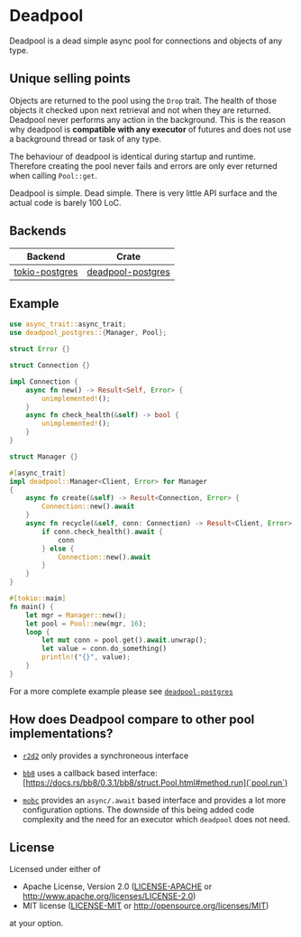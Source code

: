 # Deadpool

Deadpool is a dead simple async pool for connections and objects
of any type.

## Unique selling points

Objects are returned to the pool using the `Drop` trait. The health of
those objects it checked upon next retrieval and not when they are
returned. Deadpool never performs any action in the background. This
is the reason why deadpool is **compatible with any executor** of
futures and does not use a background thread or task of any type.

The behaviour of deadpool is identical during startup and runtime. Therefore
creating the pool never fails and errors are only ever returned when calling
`Pool::get`.

Deadpool is simple. Dead simple. There is very little API surface and the
actual code is barely 100 LoC.

## Backends

Backend                                                     | Crate
----------------------------------------------------------- | -----
[tokio-postgres](https://crates.io/crates/tokio-postrges)   | [deadpool-postgres](https://crates.io/crates/deadpool-postgres)

## Example

```rust
use async_trait::async_trait;
use deadpool_postgres::{Manager, Pool};

struct Error {}

struct Connection {}

impl Connection {
    async fn new() -> Result<Self, Error> {
        unimplemented!();
    }
    async fn check_health(&self) -> bool {
        unimplemented!();
    }
}

struct Manager {}

#[async_trait]
impl deadpool::Manager<Client, Error> for Manager
{
    async fn create(&self) -> Result<Connection, Error> {
        Connection::new().await
    }
    async fn recycle(&self, conn: Connection) -> Result<Client, Error> {
        if conn.check_health().await {
            conn
        } else {
            Connection::new().await
        }
    }
}

#[tokio::main]
fn main() {
    let mgr = Manager::new();
    let pool = Pool::new(mgr, 16);
    loop {
        let mut conn = pool.get().await.unwrap();
        let value = conn.do_something()
        println!("{}", value);
    }
}
```

For a more complete example please see
[`deadpool-postgres`](https://crates.io/crates/deadpool-postgres)

## How does Deadpool compare to other pool implementations?

- [`r2d2`](https://crates.io/crates/r2d2) only provides a synchroneous interface

- [`bb8`](https://crates.io/crates/bb8) uses a callback based interface:
  [https://docs.rs/bb8/0.3.1/bb8/struct.Pool.html#method.run](`pool.run`)

- [`mobc`](https://crates.io/crates/mobc) provides an `async/.await` based
  interface and provides a lot more configuration options. The downside
  of this being added code complexity and the need for an executor which
  `deadpool` does not need.

## License

Licensed under either of

- Apache License, Version 2.0 ([LICENSE-APACHE](LICENSE-APACHE) or http://www.apache.org/licenses/LICENSE-2.0)
- MIT license ([LICENSE-MIT](LICENSE-MIT) or http://opensource.org/licenses/MIT)

at your option.
